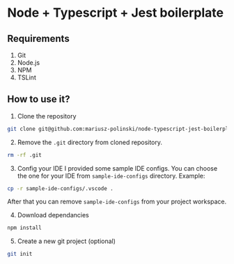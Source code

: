 # Node + Typescript + Jest boilerplate
## Requirements
1. Git
2. Node.js
3. NPM
4. TSLint

## How to use it?
1. Clone the repository

```sh
git clone git@github.com:mariusz-polinski/node-typescript-jest-boilerplate.git {your-dir}
```

2. Remove the `.git` directory from cloned repository.
```sh
rm -rf .git
```
3. Config your IDE
I provided some sample IDE configs. You can choose the one for your IDE from `sample-ide-configs` directory.
Example:
```sh
cp -r sample-ide-configs/.vscode .
```
After that you can remove `sample-ide-configs` from your project workspace.

4. Download dependancies
```sh
npm install
```

5. Create a new git project (optional)

```sh
git init
```

